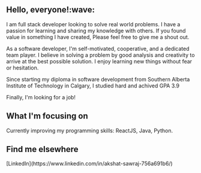 <h2>Hello, everyone!:wave:</h2>

I am full stack developer looking to solve real world problems. I have a passion for learning and sharing my knowledge with others. 
If you found value in something I have created, Please feel free to give me a shout out. 

As a software developer, I'm self-motivated, cooperative, and a dedicated team player. 
I believe in solving a problem by good analysis and creativity to arrive at the best possible solution. I enjoy learning new things without fear or hesitation.

Since starting my diploma in software development from Southern Alberta Institute of Technology in Calgary, I studied hard and achived GPA 3.9

Finally, I'm looking for a job!

<h2>What I'm focusing on</h2>

Currently improving my programming skills: ReactJS, Java, Python.

<h2>Find me elsewhere</h2>
[LinkedIn](https://www.linkedin.com/in/akshat-sawraj-756a691b6/)
